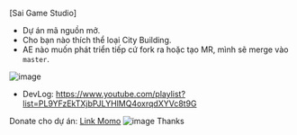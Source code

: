 [Sai Game Studio]
- Dự án mã nguồn mở.
- Cho bạn nào thích thể loại City Building.
- AE nào muốn phát triển tiếp cứ fork ra hoặc tạo MR, mình sẽ merge vào `master`.

![image](https://github.com/user-attachments/assets/b600cfb5-c5d3-4fac-bb81-ec7b20532380)

- DevLog: https://www.youtube.com/playlist?list=PL9YFzEkTXjbPJLYHlMQ4oxrqdXYVc8t9G


Donate cho dự án:
[Link Momo](https://me.momo.vn/kqIVT6sgsjimC2ipFqsbin)
![image](https://github.com/user-attachments/assets/f62cb358-db02-4a51-8b38-188ed92f9199)
Thanks
